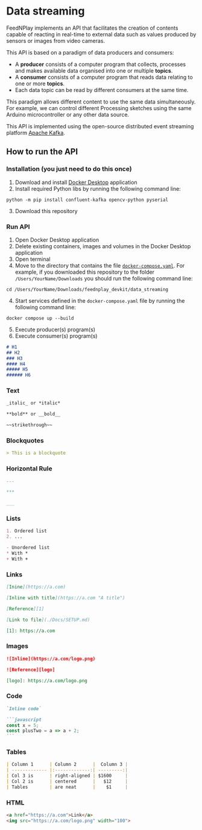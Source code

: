 # Data streaming

FeedNPlay implements an API that facilitates the creation of contents capable of reacting in real-time to external data such as values produced by sensors or images from video cameras.

This API is based on a paradigm of data producers and consumers:

- A **producer** consists of a computer program that collects, processes and makes available data organised into one or multiple **topics**.
- A **consumer** consists of a computer program that reads data relating to one or more **topics**.
- Each data topic can be read by different consumers at the same time.

This paradigm allows different content to use the same data simultaneously. For example, we can control different Processing sketches using the same Arduino microcontroller or any other data source.

This API is implemented using the open-source distributed event streaming platform [Apache Kafka](https://kafka.apache.org).

## How to run the API

### Installation (you just need to do this once)

1. Download and install [Docker Desktop](https://www.docker.com/products/docker-desktop/) application
2. Install required Python libs by running the following command line:
```console
python -m pip install confluent-kafka opencv-python pyserial
```
3. Download this repository

### Run API

1. Open Docker Desktop application
2. Delete existing containers, images and volumes in the Docker Desktop application
3. Open terminal
4. Move to the directory that contains the file [`docker-compose.yaml`](other_file.md). For example, if you downloaded this repository to the folder `/Users/YourName/Downloads` you should run the following command line:
```console
cd /Users/YourName/Downloads/feednplay_devkit/data_streaming
```
4. Start services defined in the `docker-compose.yaml` file by running the following command line:
```console
docker compose up --build
```
5. Execute producer(s) program(s)
6. Execute consumer(s) program(s)

```markdown
# H1
## H2
### H3
#### H4
##### H5
###### H6
```

### Text

```markdown
_italic_ or *italic*

**bold** or __bold__

~~strikethrough~~
```

### Blockquotes

```markdown
> This is a blockquote
```

### Horizontal Rule

```markdown
---

***

___
```

### Lists

```markdown
1. Ordered list
2. ...

- Unordered list
* With *
+ With +
```

### Links

```markdown
[Inine](https://a.com)

[Inline with title](https://a.com "A title")

[Reference][1]

[Link to file](./Docs/SETUP.md)

[1]: https://a.com
```

### Images

```markdown
![Inline](https://a.com/logo.png)

![Reference][logo]

[logo]: https://a.com/logo.png
```

### Code

````markdown
`Inline code`

```javascript
const x = 5;
const plusTwo = a => a + 2;
```
````

### Tables

```markdown
| Column 1      | Column 2      |  Column 3 |
| ------------- |:-------------:| ---------:|
| Col 3 is      | right-aligned | $1600     |
| Col 2 is      | centered      |   $12     |
| Tables        | are neat      |    $1     |
```

### HTML

```markdown
<a href="https://a.com">Link</a>
<img src="https://a.com/logo.png" width="100">
```
